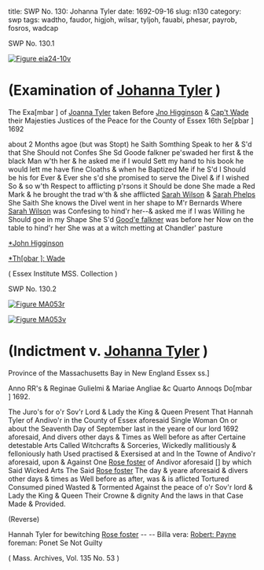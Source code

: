 title: SWP No. 130: Johanna Tyler
date: 1692-09-16
slug: n130
category: swp
tags: wadtho, faudor, higjoh, wilsar, tyljoh, fauabi, phesar, payrob, fosros, wadcap




<div markdown class="doc" id="n130.1">

<div class="doc_id">SWP No. 130.1</div>



<span markdown class="figure">[![Figure eia24-10v](archives/essex/eia/gifs/eia24-10v.gif)](archives/essex/eia/large/eia24-10v.jpg)</span>


# (Examination of [Johanna Tyler](/tag/tyljoh.html) )

The Exa[mbar ] of [Joanna Tyler](/tag/tyljoh.html) taken Before [Jno Higginson](/tag/higjoh.html) & [Cap't Wade](/tag/wadcap.html) their Majesties Justices of the Peace for the County of Essex 16th Se[pbar ] 1692 

about 2 Months agoe (but was Stopt) he Saith Somthing Speak to her & S'd that She Should not Confes She Sd Goode falkner pe'swaded her first & the black Man w'th her & he asked me if I would Sett my hand to his book he would lett me have fine Cloaths & when he Baptized Me if he S'd I Should be his for Ever & Ever she s'd she promised to serve the Divel & if I wished So & so w'th Respect to afflicting p'rsons it Should be done She made a Red Mark & he brought the trad w'th & she afflicted [Sarah Wilson](/tag/wilsar.html) & [Sarah Phelps](/tag/phesar.html) She Saith She knows the Divel went in her shape to M'r Bernards  Where [Sarah Wilson](/tag/wilsar.html) was Confesing to hind'r her--& asked me if I was Willing he Should goe in my Shape She S'd [Good'e falkner](/tag/fauabi.html) was before her Now on the table to hind'r her She was at a witch metting at Chandler' pasture

[*John Higginson](/tag/higjoh.html)

[*Th[obar ]: Wade](/tag/wadtho.html)

( Essex Institute MSS. Collection )


</div>



<div markdown class="doc" id="n130.2">

<div class="doc_id">SWP No. 130.2</div>



<span markdown class="figure">[![Figure MA053r](archives/MA135/small/MA053r.jpg)](archives/MA135/large/MA053r.jpg)</span>



<span markdown class="figure">[![Figure MA053v](archives/MA135/small/MA053v.jpg)](archives/MA135/large/MA053v.jpg)</span>


# (Indictment v. [Johanna Tyler](/tag/tyljoh.html) )

Province of the Massachusetts Bay in New England Essex ss.] 

Anno RR's & Reginae Gulielmi & Mariae Angliae &c Quarto Annoqs Do[mbar ] 1692. 

 

The Juro's for o'r Sov'r Lord & Lady the King & Queen Present That Hannah Tyler of Andivo'r in the County of Essex aforesaid Single Woman On or about the Seaventh Day of September last in the yeare of our lord 1692 aforesaid, And divers other days & Times as Well before as after Certaine detestable Arts Called Witchcrafts & Sorceries, Wickedly mallitiously & felloniously hath Used practised & Exersised at and In the Towne of Andivo'r aforesaid, upon & Against One [Rose foster](/tag/fosros.html) of Andivor aforesaid [] by which Said Wicked Arts The Said [Rose foster](/tag/fosros.html) The day & yeare aforesaid & divers other days & times as Well before as after, was & is aflicted Tortured Consumed pined Wasted & Tormented Against the peace of o'r Sov'r lord & Lady the King & Queen Their Crowne & dignity And the laws in that Case Made & Provided.

(Reverse) 

Hannah Tyler for bewitching [Rose foster](/tag/fosros.html) -- -- Billa vera: [Robert: Payne](/tag/payrob.html) foreman: Ponet Se Not Guilty

( Mass. Archives, Vol. 135 No. 53 )


</div>

